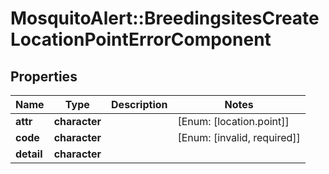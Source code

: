 # MosquitoAlert::BreedingsitesCreateLocationPointErrorComponent


## Properties
Name | Type | Description | Notes
------------ | ------------- | ------------- | -------------
**attr** | **character** |  | [Enum: [location.point]] 
**code** | **character** |  | [Enum: [invalid, required]] 
**detail** | **character** |  | 


